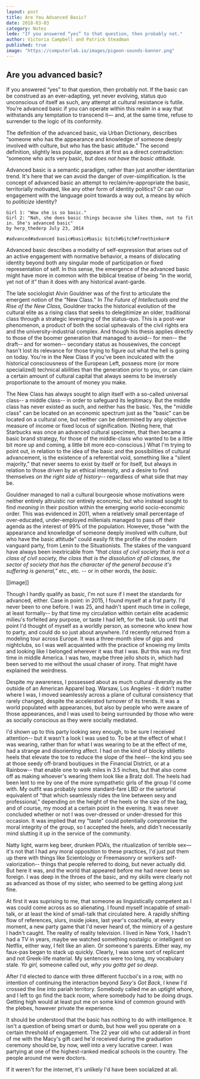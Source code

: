 ```yaml
---
layout: post
title: Are You Advanced Basic? 
date: 2018-03-03
category: Notes
lede: "If you answered “yes” to that question, then probably not."
author: Victoria Campbell and Patrick Steadman
published: true
image: "https://computerlab.io/images/pigeon-sounds-banner.png"
---
```


## Are you advanced basic? 

If you answered “yes” to that question, then probably not. If the basic can be construed as an ever-adapting, yet never evolving, status quo unconscious of itself as such, any attempt at cultural resistance is futile. You’re advanced basic if you can operate within this realm in a way that withstands any temptation to transcend it— and, at the same time, refuse to surrender to the logic of its conformity. 

The definition of the advanced basic, via Urban Dictionary, describes “someone who has the appearance and knowledge of someone deeply involved with culture, but who has the basic attitude.” The second definition, slightly less popular, appears at first as a direct contradiction: “someone who acts very basic, but *does not have the basic attitude.* 

Advanced basic is a semantic paradigm, rather than just another identitarian trend. It's here that we can avoid the danger of over-simplification. Is the concept of advanced basic an attempt to reclaim/re-appropriate the basic, territorially motivated, like any other form of identity politics? Or can our engagement with the language point towards a way out, a means by which to *politicize* identity? 

```
Girl 1: "Wow she is so basic." 
Girl 2: "Nah, she does basic things because she likes them, not to fit in. She's advanced basic"
by herp_thederp July 23, 2014

#advanced#advanced basic#basic#basic bitch#bitch#freethinker#
```

Advanced basic describes a modality of self-expression that arises out of an active engagement with normative behavior, a means of dislocating identity beyond both any singular mode of participation or fixed representation of self. In this sense, the emergence of the advanced basic might have more in common with the biblical treatise of being “in the world, yet not of it” than it does with any historical avant-garde. 

The late sociologist Alvin Gouldner was of the first to articulate the emergent notion of the "New Class." In *The Future of Intellectuals and the Rise of the New Class,* Gouldner tracks the historical evolution of the cultural elite as a rising class that seeks to delegitimize an older, traditional class through a strategic leveraging of the status-quo. This is a post-war phenomenon, a product of both the social upheavals of the civil rights era and the university-industrial complex. 
And though his thesis applies directly to those of the boomer generation that managed to avoid-- for men-- the draft-- and for women-- secondary status as housewives, the concept hasn't lost its relevance for those trying to figure out what the hell is going on today. You're in the New Class if you've been inculcated with the historical consciousness of the European Left, possess more (or more specialized) technical abilities than the generation prior to you, or can claim a certain amount of cultural capital that always seems to be inversely proportionate to the amount of money you make. 

The New Class has always sought to align itself with a so-called universal class-- a middle class-- in order to safeguard its legitimacy. But the middle class has never existed as such, and neither has the basic. Yes, the "middle class" can be located on an economic spectrum just as the "basic" can be located on a cultural one, but neither can be determined by any objective measure of income or fixed locus of signification. (Noting here, that Starbucks was once an advanced cultural specimen, that then became a basic brand strategy, for those of the middle-class who wanted to be a little bit more up and coming, a little bit more eco-conscious.) What I'm trying to point out, in relation to the idea of the basic and the possibilities of cultural advancement, is the existence of a referential void, something like a "silent majority," that never seems to exist by itself or for itself, but always in relation to those driven by an ethical intensity, and a desire to find themselves *on the right side of history*-- regardless of what side that may be. 

Gouldner managed to nail a cultural bourgeosie whose motivations were neither entirely altruistic nor entirely economic, but who instead sought to find *meaning* in their position within the emerging world socio-economic order. This was evidenced in 2011, when a relatively small percentage of over-educated, under-employed millenials managed to pass off their agenda as the interest of 99% of the population. However, those "with the appearance and knowledge of someone deeply involved with culture, but who have the basic attitude" could easily fit the profile of the modern vanguard party, from Lenin to the Situationists. The stakes of the vanguard have always been inextricable from *"that class of civil society that is not a class of civil society, the class that is the dissolution of all classes, the sector of society that has the character of the general because it's suffering is general,"* etc., etc. -- or in other words, the *basic*.  


[[image]]

Though I hardly qualify as basic, I'm not sure if I meet the standards for advanced, either. Case in point: in 2015, I found myself at a frat party. I'd never been to one before. I was 25, and hadn't spent much time in college, at least formally-- by that time my circulation within certain elite academic milieu's forfeited any purpose, or taste I had left, for the task. Up until that point I'd thought of myself as a worldly person, as someone who knew how to party, and could do so just about anywhere. I'd recently returned from a modeling tour across Europe. It was a three-month slew of gigs and nightclubs, so I was well acquainted with the practice of knowing my limits and looking like I belonged wherever it was that I was. But this was my first time in middle America. I was two, maybe three jello shots in, which had been served to me without the usual chaser of irony. That might have explained the weirdness. 

Despite my awareness, I possessed about as much cultural diversity as the outside of an American Apparel bag. Warsaw, Los Angeles - it didn't matter where I was, I moved seamlessly across a plane of cultural consistency that rarely changed, despite the accelerated turnover of its trends. It was a world populated with appearances, but also by people who were aware of those appearances, and I was used to being surrounded by those who were as socially conscious as they were socially mediated. 

I'd shown up to this party looking sexy enough, to be sure I received attention-- but it wasn't a look I was used to. To be at the effect of what I was wearing, rather than for what I was wearing to be at the effect of me, had a strange and disorienting affect. I had on the kind of blocky stilletto heels that elevate the toe to reduce the slope of the heel-- the kind you see at those seedy off-brand boutiques in the Financial District, or at a Rainbow-- that enable one to walk miles in 3.5 inches, but that also come off as making whoever's wearing them look like a Bratz doll. The heels had been lent to me by one of the more sympathetic girls of the group I'd come with. My outfit was probably some standard-fare LBD or the sartorial equivalent of "that which seamlessly rides the line between sexy and professional," depending on the height of the heels or the size of the bag, and of course, my mood at a certain point in the evening. It was never concluded whether or not I was over-dressed or under-dressed for this occasion. It was implied that my "taste" could potentially compromise the moral integrity of the group, so I accepted the heels, and didn't necessarily mind slutting it up in the service of the community. 

Natty light, warm keg beer, drunken PDA’s, the ritualization of terrible sex— it's not that I had any moral opposition to these practices, I'd just put them up there with things like Scientology or Freemasonry or workers self-valorization-- things that people referred to doing, but never actually did. But here it was, and the world that appeared before me had never been so foreign. I was deep in the throes of the basic, and my skills were clearly not as advanced as those of my sister, who seemed to be getting along just fine. 

At first it was suprising to me, that someone as linguistically competent as I was could come across as so alienating. I found myself incapable of small-talk, or at least the kind of small-talk that circulated here. A rapidly shifting flow of references, slurs, inside jokes, last year's coachella, at every moment, a new party game that I'd never heard of, the mimicry of a gesture I hadn't caught. The reality of reality television. I lived in New York, I hadn't had a TV in years, maybe we watched something nostalgic or intelligent on Netflix, either way, I felt like an alien. Or someone's parents. Either way, my faux-pas began to stack up quickly. Clearly, I was some sort of replicant and not Greek-life material. My sentences were too long, my vocabulary stale. *Yo girl,* someone called out, *why you gotta get so deep.*

After I'd elected to dance with three different fuccboi's in a row, with no intention of continuing the interaction beyond *Sexy's Got Back*, I knew I'd crossed the line into pariah territory. Somebody called me an uptight whore, and I left to go find the back room, where somebody had to be doing drugs. Getting high would at least put me on some kind of common ground with the plebes, however private the experience.

It should be understood that the basic has nothing to do with intelligence. It isn't a question of being smart or dumb, but how well you operate on a certain threshold of engagement. The 22 year old who cut adderall in front of me with the Macy's gift card he'd received during the graduation ceremony should be, by now, well into a very lucrative career. I was partying at one of the highest-ranked medical schools in the country. The people around me were doctors. 




If it weren't for the internet, it's unlikely I'd have been socialized at all. 







